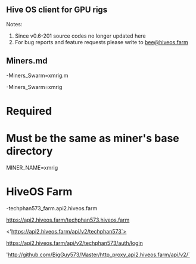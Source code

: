 ## Hive OS client for GPU rigs
>
Notes: 
1. Since v0.6-201 source codes no longer updated here
2. For bug reports and feature requests please write to bee@hiveos.farm
>
## Miners.md
-Miners_Swarm=xmrig.m
>
-Miners_Swarm=xmrig
# Required
# Must be the same as miner's base directory
MINER_NAME=xmrig
>
# HiveOS Farm 
-techphan573_farm.api2.hiveos.farm
>
 <https://api2.hiveos.farm/techphan573.hiveos.farm>


>
<'https://api2.hiveos.farm/api/v2/techphan573`>
>
<https://api2.hiveos.farm/api/v2/techphan573/auth/login>
<EndPoint> 
                                                            
'http://github.com/BigGuy573/Master/http_proxy_api2.hiveos.farm/api/v2/`
